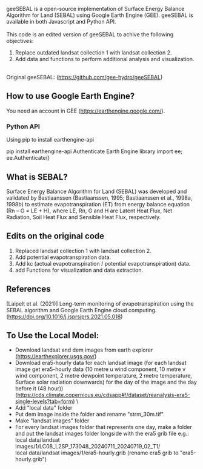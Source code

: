 geeSEBAL is a open-source implementation of Surface Energy Balance Algorithm for Land (SEBAL) using Google Earth Engine (GEE). geeSEBAL is available in both Javascript and Python API.\
\
This code is an edited version of geeSEBAL to achive the following objectives:
1. Replace outdated landsat collection 1 with landsat collection 2.
2. Add data and functions to perform additional analysis and visualization.

\
Original geeSEBAL: (https://github.com/gee-hydro/geeSEBAL)
## How to use Google Earth Engine?

You need an account in GEE (https://earthengine.google.com/).

### Python API

Using pip to install earthengine-api

pip install earthengine-api
Authenticate Earth Engine library
import ee; ee.Authenticate()
## What is SEBAL?

Surface Energy Balance Algorithm for Land (SEBAL) was developed and validated by Bastiaanssen (Bastiaanssen, 1995; Bastiaanssen et al., 1998a, 1998b) to 
estimate evapotranspiration (ET) from energy balance equation (Rn – G = LE + H), where LE, Rn, G and H are Latent Heat Flux, Net Radiation, Soil Heat Flux and Sensible Heat Flux, respectively.

## Edits on the original code
1. Replaced landsat collection 1 with landsat collection 2.
2. Add potential evapotranspiration data.
3. Add kc (actual evapotranspiration / potential evapotranspiration) data.
4. add Functions for visualization and data extraction.

## References
 [Laipelt et al. (2021)] Long-term monitoring of evapotranspiration using the SEBAL algorithm and Google Earth Engine cloud computing. (https://doi.org/10.1016/j.isprsjprs.2021.05.018)

## To Use the Local Model:
* Download landsat and dem images from earth explorer (https://earthexplorer.usgs.gov/)
* Download era5-hourly data for each landsat image (for each landsat image get era5-hourly data (10 metre u wind component, 10 metre v wind component, 2 metre dewpoint temperature, 2 metre temperature, Surface solar radiation downwards) for the day of the image and the day before it (48 hour)) (https://cds.climate.copernicus.eu/cdsapp#!/dataset/reanalysis-era5-single-levels?tab=form)
\
* Add "local data" folder
* Put dem image inside the folder and rename "strm_30m.tif".
* Make "landsat images" folder
* For every landsat images folder that represents one day, make a folder and put the landsat images folder longside with the era5 grib file
e.g.:\
local data/landsat images/1/LC08_L2SP_173048_20240711_20240719_02_T1/\
local data/landsat images/1/era5-hourly.grib	(rename era5 grib to "era5-hourly.grib")